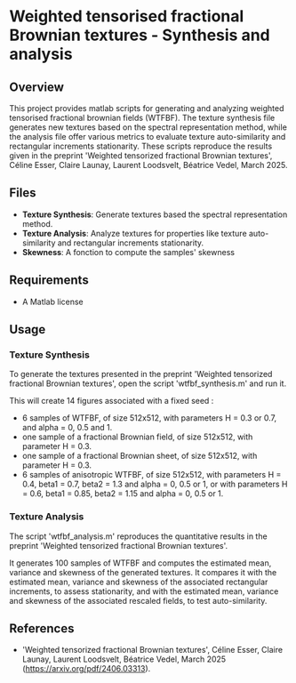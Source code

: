 # Weighted tensorised fractional Brownian textures - Synthesis and analysis

## Overview

This project provides matlab scripts for generating and analyzing weighted tensorised fractional brownian fields (WTFBF). 
The texture synthesis file generates new textures based on the spectral representation method, while the analysis file offer various metrics to evaluate texture auto-similarity and rectangular increments stationarity. 
These scripts reproduce the results given in the preprint 'Weighted tensorized fractional Brownian textures', Céline Esser, Claire Launay, Laurent Loodsvelt, Béatrice Vedel, March 2025.

## Files

- **Texture Synthesis**: Generate textures based the spectral representation method.
- **Texture Analysis**: Analyze textures for properties like texture auto-similarity and rectangular increments stationarity.
- **Skewness**: A fonction to compute the samples' skewness

## Requirements

- A Matlab license 


## Usage

### Texture Synthesis

To generate the textures presented in the preprint 'Weighted tensorized fractional Brownian textures', open the script 'wtfbf_synthesis.m' and run it.

This will create 14 figures associated with a fixed seed :
- 6 samples of WTFBF, of size 512x512, with parameters H = 0.3 or 0.7, and alpha = 0, 0.5 and 1.
- one sample of a fractional Brownian field, of size 512x512, with parameter H = 0.3.
- one sample of a fractional Brownian sheet, of size 512x512, with parameter H = 0.3.
- 6 samples of anisotropic WTFBF, of size 512x512, with parameters H = 0.4, beta1 = 0.7, beta2 = 1.3 and alpha = 0, 0.5 or 1, or with parameters H = 0.6, beta1 = 0.85, beta2 = 1.15 and alpha = 0, 0.5 or 1.



### Texture Analysis

The script 'wtfbf_analysis.m' reproduces the quantitative results in the preprint 'Weighted tensorized fractional Brownian textures'.

It generates 100 samples of WTFBF and computes the estimated mean, variance and skewness of the generated textures. 
It compares it with the estimated mean, variance and skewness of the associated rectangular increments, to assess stationarity, and with the estimated mean, variance and skewness of the associated rescaled fields, to test auto-similarity.


## References

- 'Weighted tensorized fractional Brownian textures', Céline Esser, Claire Launay, Laurent Loodsvelt, Béatrice Vedel, March 2025 (https://arxiv.org/pdf/2406.03313).
